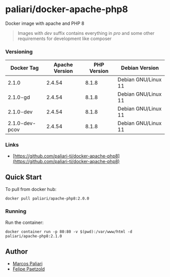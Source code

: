 # paliari/docker-apache-php8

Docker image with apache and PHP 8

> Images with *dev* suffix contains everything in *pro* and some other requirements for development like composer

### Versioning
| Docker Tag      | Apache Version | PHP Version | Debian Version      |
|-----------------|----------------|-------------|---------------------|
| 2.1.0           | 2.4.54         | 8.1.8       | Debian GNU/Linux 11 |
| 2.1.0-gd        | 2.4.54         | 8.1.8       | Debian GNU/Linux 11 |
| 2.1.0-dev       | 2.4.54         | 8.1.8       | Debian GNU/Linux 11 |
| 2.1.0-dev-pcov  | 2.4.54         | 8.1.8       | Debian GNU/Linux 11 |

### Links
- [https://github.com/paliari-ti/docker-apache-php8](https://github.com/paliari-ti/docker-apache-php8)

## Quick Start

To pull from docker hub:

```
docker pull paliari/apache-php8:2.0.0
```

### Running

Run the container:

```
docker container run -p 80:80 -v $(pwd):/var/www/html -d paliari/apache-php8:2.1.0
```

Author
-------

-	[Marcos Paliari](https://paliari.com.br)
-	[Felipe Paetzold](https://github.com/felipebohnertpaetzold)
